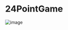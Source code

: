 # 24PointGame
![image](https://gitee.com/uploads/images/2018/0308/161647_64b8ed12_1409798.png "CgotOVov6fqAeT6NAAEmkztb9Mc673 (1).PNG")
